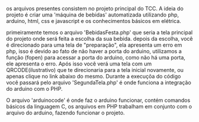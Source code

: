
os arquivos presentes consistem no projeto principal do TCC.
A ideia do projeto é criar uma 'máquina de bebidas' automatizada utilizando php, arduino, html, css e javascript e os conhecimentos básicos em elétrica.

primeiramente temos o arquivo 'BebidasFesta.php' que seria a tela principal do projeto onde será feita a escolha da sua bebida.
depois da escolha, você é direcionado para uma tela de "preparação", ela apresenta um erro em php, isso é devido ao fato de não haver a porta do arduino,
utilizamos a função (fopen) para acessar a porta do arduino, como não há uma porta, ele apresenta o erro.
Após isso você verá uma tela com um QRCODE(ilustrativo) que te direcionaria para a tela inicial novamente, ou apenas clique no link abaixo do mesmo.
Durante a execuçõa do código você passará pelo arquivo 'SegundaTela.php' é onde funciona a integração do arduino com o PHP.


O arquivo 'arduinocode' é onde faz o arduino funcionar, contém comandos básicos da linguagem C, os arquivos em PHP trabalham em conjunto com o arquivo do arduino,
fazendo funcionar o projeto.
